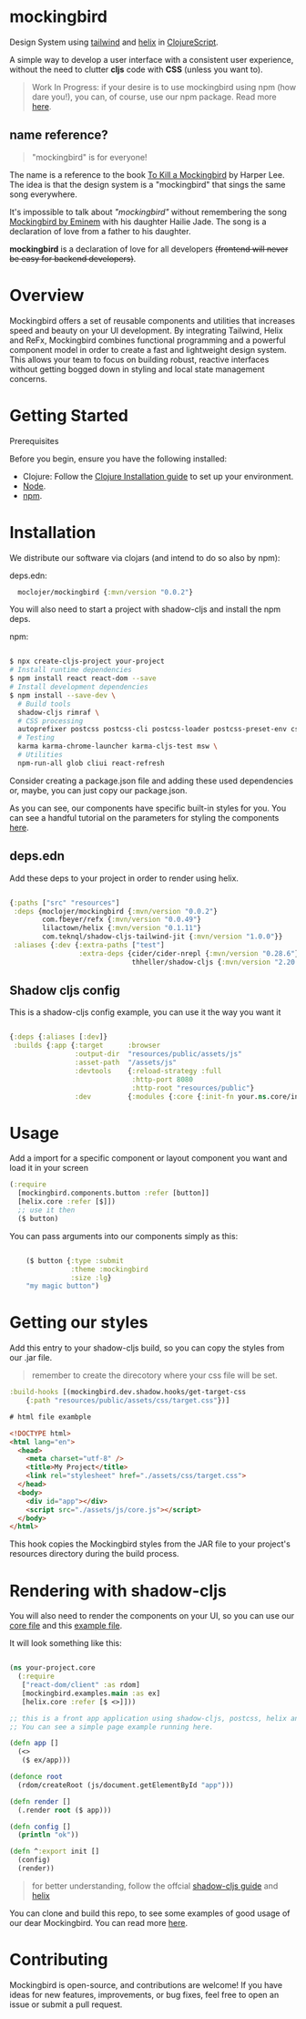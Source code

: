 # mockingbird

Design System using [tailwind](https://tailwindcss.com/) and [helix](https://github.com/lilactown/helix) in [ClojureScript](https://clojurescript.org/).

A simple way to develop a user interface with a consistent user experience, without the need to clutter **cljs** code with **CSS** (unless you want to).

> Work In Progress: if your desire is to use mockingbird using npm (how dare you!), you can, of course, use our npm package. Read more [here](docs/npm.md).

## name reference?

> "mockingbird" is for everyone!

The name is a reference to the book [To Kill a Mockingbird](https://en.wikipedia.org/wiki/To_Kill_a_Mockingbird) by Harper Lee. The idea is that the design system is a "mockingbird" that sings the same song everywhere.

It's impossible to talk about *"mockingbird"* without remembering the song [Mockingbird by Eminem](https://www.youtube.com/watch?v=S9bCLPwzSC0) with his daughter Hailie Jade. The song is a declaration of love from a father to his daughter.

**mockingbird** is a declaration of love for all developers ~~(frontend will never be easy for backend developers)~~.

# Overview

Mockingbird offers a set of reusable components and utilities that increases speed and beauty on your UI development. By integrating Tailwind, Helix and ReFx, Mockingbird combines functional programming and a powerful component model in order to create a fast and lightweight design system. This allows your team to focus on building robust, reactive interfaces without getting bogged down in styling and local state management concerns.

# Getting Started

Prerequisites

Before you begin, ensure you have the following installed:
- Clojure: Follow the [Clojure Installation guide](https://clojure.org/guides/install_clojure) to set up your environment.
- [Node](https://nodejs.org/en/download/prebuilt-installer/current).
- [npm](https://www.npmjs.com/package/downloads).

# Installation

We distribute our software via clojars (and intend to do so also by npm):

deps.edn:
``` clj
  moclojer/mockingbird {:mvn/version "0.0.2"}
```

You will also need to start a project with shadow-cljs and install the npm deps.

npm:

``` sh

$ npx create-cljs-project your-project
# Install runtime dependencies
$ npm install react react-dom --save
# Install development dependencies
$ npm install --save-dev \
  # Build tools
  shadow-cljs rimraf \
  # CSS processing
  autoprefixer postcss postcss-cli postcss-loader postcss-preset-env css-loader cssnano tailwindcss \
  # Testing
  karma karma-chrome-launcher karma-cljs-test msw \
  # Utilities
  npm-run-all glob cliui react-refresh

```

Consider creating a package.json file and adding these used dependencies or, maybe, you can just copy our package.json. 

As you can see, our components have specific built-in styles for you. You can see a handful tutorial on the parameters for styling the components [here](docs/params.md).

## deps.edn
Add these deps to your project in order to render using helix.

``` clj

{:paths ["src" "resources"]
 :deps {moclojer/mockingbird {:mvn/version "0.0.2"}
        com.fbeyer/refx {:mvn/version "0.0.49"}
        lilactown/helix {:mvn/version "0.1.11"}
        com.teknql/shadow-cljs-tailwind-jit {:mvn/version "1.0.0"}}
 :aliases {:dev {:extra-paths ["test"]
                 :extra-deps {cider/cider-nrepl {:mvn/version "0.28.6"}
                              thheller/shadow-cljs {:mvn/version "2.20.10"}}}}}

```

## Shadow cljs config
This is a shadow-cljs config example, you can use it the way you want it

``` clj

{:deps {:aliases [:dev]}
 :builds {:app {:target      :browser
                :output-dir  "resources/public/assets/js"
                :asset-path  "/assets/js"
                :devtools    {:reload-strategy :full
                              :http-port 8080
                              :http-root "resources/public"}
                :dev         {:modules {:core {:init-fn your.ns.core/init}}}}}}

```

# Usage 

Add a import for a specific component or layout component you want and load it in your screen

``` clj
(:require 
  [mockingbird.components.button :refer [button]]
  [helix.core :refer [$]])
  ;; use it then
  ($ button)

```

You can pass arguments into our components simply as this:


``` clj

    ($ button {:type :submit
               :theme :mockingbird
               :size :lg} 
    "my magic button")

```

# Getting our styles

Add this entry to your shadow-cljs build, so you can copy the styles from our .jar file. 

> remember to create the direcotory where your css file will be set.

``` clj
:build-hooks [(mockingbird.dev.shadow.hooks/get-target-css 
    {:path "resources/public/assets/css/target.css"})]
```

``` html
# html file exambple

<!DOCTYPE html>
<html lang="en">
  <head>
    <meta charset="utf-8" />
    <title>My Project</title>
    <link rel="stylesheet" href="./assets/css/target.css">
  </head>
  <body>
    <div id="app"></div>
    <script src="./assets/js/core.js"></script> 
  </body>
</html>
```
This hook copies the Mockingbird styles from the JAR file to your project's resources directory during the build process.

# Rendering with shadow-cljs

You will also need to render the components on your UI, so you can use our [core file](src/mockingbird/core.cljs) and this [example file](src/mockingbird/examples/main.cljs).


It will look something like this:

``` clj

(ns your-project.core
  (:require
   ["react-dom/client" :as rdom]
   [mockingbird.examples.main :as ex]
   [helix.core :refer [$ <>]]))

;; this is a front app application using shadow-cljs, postcss, helix and refx.
;; You can see a simple page example running here.

(defn app []
  (<>
   ($ ex/app)))

(defonce root
  (rdom/createRoot (js/document.getElementById "app")))

(defn render []
  (.render root ($ app)))

(defn config []
  (println "ok"))

(defn ^:export init []
  (config)
  (render))

```

> for better understanding, follow the offcial [shadow-cljs guide](https://github.com/thheller/shadow-cljs) and [helix](https://github.com/lilactown/helix)

You can clone and build this repo, to see some examples of good usage of our dear Mockingbird. You can read more [here](docs/test.md).


# Contributing

Mockingbird is open-source, and contributions are welcome! If you have ideas for new features, improvements, or bug fixes, feel free to open an issue or submit a pull request.
